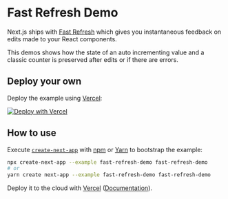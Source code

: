 # Fast Refresh Demo

Next.js ships with [Fast Refresh](https://nextjs.org/docs/basic-features/fast-refresh) which gives you instantaneous feedback on edits made to your React components.

This demos shows how the state of an auto incrementing value and a classic counter is preserved after edits or if there are errors.

## Deploy your own

Deploy the example using [Vercel](https://vercel.com):

[![Deploy with Vercel](https://vercel.com/button)](https://vercel.com/new/git/external?repository-url=https://github.com/vercel/next.js/tree/canary/examples/fast-refresh-demo&project-name=fast-refresh-demo&repository-name=fast-refresh-demo)

## How to use

Execute [`create-next-app`](https://github.com/vercel/next.js/tree/canary/packages/create-next-app) with [npm](https://docs.npmjs.com/cli/init) or [Yarn](https://yarnpkg.com/lang/en/docs/cli/create/) to bootstrap the example:

```bash
npx create-next-app --example fast-refresh-demo fast-refresh-demo
# or
yarn create next-app --example fast-refresh-demo fast-refresh-demo
```

Deploy it to the cloud with [Vercel](https://vercel.com/import?filter=next.js&utm_source=github&utm_medium=readme&utm_campaign=next-example) ([Documentation](https://nextjs.org/docs/deployment)).

